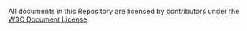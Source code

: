 All documents in this Repository are licensed by contributors under the [W3C Document License](http://www.w3.org/Consortium/Legal/copyright-documents).

